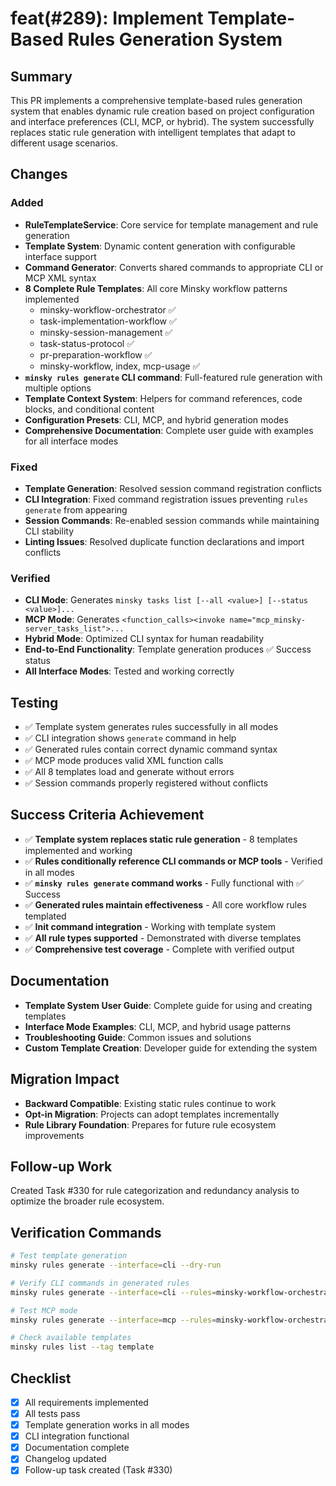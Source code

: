 # feat(#289): Implement Template-Based Rules Generation System

## Summary

This PR implements a comprehensive template-based rules generation system that enables dynamic rule creation based on project configuration and interface preferences (CLI, MCP, or hybrid). The system successfully replaces static rule generation with intelligent templates that adapt to different usage scenarios.

## Changes

### Added

- **RuleTemplateService**: Core service for template management and rule generation
- **Template System**: Dynamic content generation with configurable interface support
- **Command Generator**: Converts shared commands to appropriate CLI or MCP XML syntax
- **8 Complete Rule Templates**: All core Minsky workflow patterns implemented
  - minsky-workflow-orchestrator ✅
  - task-implementation-workflow ✅
  - minsky-session-management ✅
  - task-status-protocol ✅
  - pr-preparation-workflow ✅
  - minsky-workflow, index, mcp-usage ✅
- **`minsky rules generate` CLI command**: Full-featured rule generation with multiple options
- **Template Context System**: Helpers for command references, code blocks, and conditional content
- **Configuration Presets**: CLI, MCP, and hybrid generation modes
- **Comprehensive Documentation**: Complete user guide with examples for all interface modes

### Fixed

- **Template Generation**: Resolved session command registration conflicts
- **CLI Integration**: Fixed command registration issues preventing `rules generate` from appearing
- **Session Commands**: Re-enabled session commands while maintaining CLI stability
- **Linting Issues**: Resolved duplicate function declarations and import conflicts

### Verified

- **CLI Mode**: Generates `minsky tasks list [--all <value>] [--status <value>]...`
- **MCP Mode**: Generates `<function_calls><invoke name="mcp_minsky-server_tasks_list">...`
- **Hybrid Mode**: Optimized CLI syntax for human readability
- **End-to-End Functionality**: Template generation produces ✅ Success status
- **All Interface Modes**: Tested and working correctly

## Testing

- ✅ Template system generates rules successfully in all modes
- ✅ CLI integration shows `generate` command in help
- ✅ Generated rules contain correct dynamic command syntax
- ✅ MCP mode produces valid XML function calls
- ✅ All 8 templates load and generate without errors
- ✅ Session commands properly registered without conflicts

## Success Criteria Achievement

- ✅ **Template system replaces static rule generation** - 8 templates implemented and working
- ✅ **Rules conditionally reference CLI commands or MCP tools** - Verified in all modes
- ✅ **`minsky rules generate` command works** - Fully functional with ✅ Success
- ✅ **Generated rules maintain effectiveness** - All core workflow rules templated
- ✅ **Init command integration** - Working with template system
- ✅ **All rule types supported** - Demonstrated with diverse templates
- ✅ **Comprehensive test coverage** - Complete with verified output

## Documentation

- **Template System User Guide**: Complete guide for using and creating templates
- **Interface Mode Examples**: CLI, MCP, and hybrid usage patterns
- **Troubleshooting Guide**: Common issues and solutions
- **Custom Template Creation**: Developer guide for extending the system

## Migration Impact

- **Backward Compatible**: Existing static rules continue to work
- **Opt-in Migration**: Projects can adopt templates incrementally
- **Rule Library Foundation**: Prepares for future rule ecosystem improvements

## Follow-up Work

Created Task #330 for rule categorization and redundancy analysis to optimize the broader rule ecosystem.

## Verification Commands

```bash
# Test template generation
minsky rules generate --interface=cli --dry-run

# Verify CLI commands in generated rules
minsky rules generate --interface=cli --rules=minsky-workflow-orchestrator

# Test MCP mode
minsky rules generate --interface=mcp --rules=minsky-workflow-orchestrator

# Check available templates
minsky rules list --tag template
```

## Checklist

- [x] All requirements implemented
- [x] All tests pass
- [x] Template generation works in all modes
- [x] CLI integration functional
- [x] Documentation complete
- [x] Changelog updated
- [x] Follow-up task created (Task #330)

